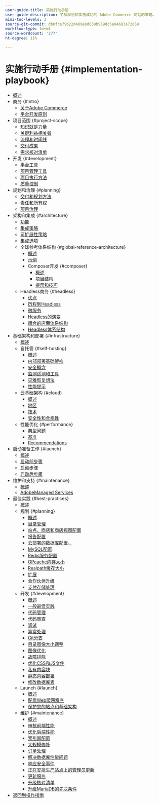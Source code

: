```yaml
---
user-guide-title: 实施行动手册
user-guide-description: 了解规划和实施成功的 Adobe Commerce 网站的策略。
mini-toc-levels: 3
source-git-commit: db0fce79b22d409e8d639b959dc5a04693e72659
workflow-type: tm+mt
source-wordcount: '277'
ht-degree: 11%

---
```



# 实施行动手册 {#implementation-playbook}

- [概述](overview.md)
- 商务 {#intro}
   - [关于Adobe Commerce](intro/about-commerce.md)
   - [平台开发原则](intro/platform-development.md)
- 项目范围 {#project-scope}
   - [知识就是力量](project-scope/knowledge.md)
   - [关键利益相关者](project-scope/key-stakeholders.md)
   - [流程和时间线](project-scope/process-timeline.md)
   - [交付成果](project-scope/deliverables.md)
   - [需求核对清单](project-scope/requirement-checklists.md)
- 开发 {#development}
   - [平台工具](development/platform-tools.md)
   - [项目管理工具](development/project-management-tools.md)
   - [项目执行方法](development/delivery.md)
   - [质量控制](development/quality-control.md)
- 规划和治理 {#planning}
   - [交付和规划方法](planning/delivery.md)
   - [责任和所有权](planning/ownership.md)
   - [项目治理](planning/governance.md)
- 架构和集成 {#architecture}
   - [功能](architecture/capabilities.md)
   - [集成策略](architecture/integration-strategy.md)
   - [可扩展性策略](architecture/extensibility-strategy.md)
   - [集成选项](architecture/integration-options.md)
   - 全球参考体系结构 {#global-reference-architecture}
      - [概述](architecture/global-reference/overview.md)
      - [示例](architecture/global-reference/examples.md)
      - Composer开发 {#composer}
         - [概述](architecture/global-reference/composer/overview.md)
         - [项目结构](architecture/global-reference/composer/project-structure.md)
         - [提示和技巧](architecture/global-reference/composer/tips-and-tricks.md)
   - Headless商务 {#headless}
      - [优点](architecture/headless/benefits.md)
      - [历程到Headless](architecture/headless/journey-to-headless.md)
      - [微服务](architecture/headless/microservices.md)
      - [Headless的演变](architecture/headless/evolution.md)
      - [耦合的店面体系结构](architecture/headless/legacy-storefront.md)
      - [Headless体系结构](architecture/headless/adobe-commerce.md)
- 基础架构和部署 {#infrastructure}
   - [概述](infrastructure/overview.md)
   - 自托管 {#self-hosting}
      - [概述](infrastructure/self-hosting/overview.md)
      - [内部部署基础架构](infrastructure/self-hosting/on-premises.md)
      - [安全概念](infrastructure/self-hosting/security-concepts.md)
      - [监测遥测和工具](infrastructure/self-hosting/monitoring-tools.md)
      - [灾难恢复想法](infrastructure/self-hosting/disaster-recovery-ideas.md)
      - [性能提示](infrastructure/self-hosting/performance-tips.md)
   - 云基础架构 {#cloud}
      - [概述](infrastructure/cloud/overview.md)
      - [地区](infrastructure/cloud/regions.md)
      - [技术](infrastructure/cloud/technology.md)
      - [安全性和合规性](infrastructure/cloud/security.md)
   - 性能优化 {#performance}
      - [典型问题](infrastructure/performance/optimization.md)
      - [基准](infrastructure/performance/benchmarks.md)
      - [Recommendations](infrastructure/performance/recommendations.md)
- 启动准备工作 {#launch}
   - [概述](launch/overview.md)
   - [启动前步骤](launch/pre-launch-steps.md)
   - [启动步骤](launch/launch-steps.md)
   - [启动后步骤](launch/post-launch-steps.md)
- 维护和支持 {#maintenance}
   - [概述](maintenance/overview.md)
   - [AdobeManaged Services](maintenance/adobe-managed-services.md)
- 最佳实践 {#best-practices}
   - [概述](best-practices/phases.md)
   - 规划 {#planning}
      - [概述](best-practices/planning/overview.md)
      - [目录管理](best-practices/planning/catalog-management.md)
      - [站点、商店和商店视图配置](best-practices/planning/sites-stores-store-views.md)
      - [报告配置](best-practices/planning/reporting-configuration.md)
      - [云部署的数据库配置&#x200B;。](best-practices/planning/database-on-cloud.md)
      - [MySQL配置](best-practices/planning/mysql-configuration.md)
      - [Redis服务配置](best-practices/planning/redis-service-configuration.md)
      - [OPcache内存大小](best-practices/planning/opcache-memory-size.md)
      - [Realpath缓存大小](best-practices/planning/realpath-cache-size.md)
      - [扩展](best-practices/planning/extensions.md)
      - [合作伙伴升级](best-practices/planning/partner-escalation.md)
      - [支付存储处理](best-practices/planning/payment-processing-storage.md)
   - 开发 {#development}
      - [概述](best-practices/development/overview.md)
      - [一般最佳实践](best-practices/development/general.md)
      - [代码管理](best-practices/development/code-management.md)
      - [代码审查](best-practices/development/code-review.md)
      - [调试](best-practices/development/debugging.md)
      - [异常处理](best-practices/development/exception-handling.md)
      - [Git分支](best-practices/development/git-branching.md)
      - [目录图像大小调整](best-practices/development/catalog-image-resizing.md)
      - [图像优化](best-practices/development/image-optimization.md)
      - [故障排除](best-practices/development/troubleshooting.md)
      - [优化CSS和JS文件](best-practices/development/optimize-css-js-files.md)
      - [私有内容块](best-practices/development/private-content-block-configuration.md)
      - [静态内容部署](best-practices/development/static-content-deployment.md)
      - [修改数据库表](best-practices/development/modifying-core-and-third-party-tables.md)
   - Launch {#launch}
      - [概述](best-practices/launch/overview.md)
      - [配置Web爬网程序](best-practices/launch/robots-txt.md)
      - [保护您的站点和基础架构](best-practices/launch/security-best-practices.md)
   - 维护 {#maintenance}
      - [概述](best-practices/maintenance/overview.md)
      - [审核前端性能](best-practices/maintenance/frontend-performance.md)
      - [优化后端性能](best-practices/maintenance/backend-performance.md)
      - [索引器配置](best-practices/maintenance/indexer-configuration.md)
      - [大规模修补](best-practices/maintenance/patching-at-scale.md)
      - [订单处理](best-practices/maintenance/order-processing-configuration.md)
      - [解决数据库性能问题](best-practices/maintenance/resolve-database-performance-issues.md)
      - [响应安全事件](best-practices/maintenance/respond-to-security-incident.md)
      - [正在安排生产站点上的管理员更新](best-practices/maintenance/scheduling-admin-updates-in-production.md)
      - [更新服务](best-practices/maintenance/update-services.md)
      - [升级核对清单](best-practices/maintenance/upgrade-checklist.md)
      - [升级MariaDB的先决条件](best-practices/maintenance/commerce-235-upgrade-prerequisites-mariadb.md)
- [返回到操作指南](https://experienceleague.adobe.com/docs/commerce-operations/operational-guides/home.html)
